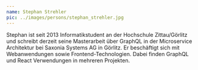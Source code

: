 ```yaml
---
name: Stephan Strehler
pic: ../images/persons/stephan_strehler.jpg
---
```


Stephan ist seit 2013 Informatikstudent an der Hochschule Zittau/Görlitz und schreibt derzeit seine Masterarbeit über
GraphQL in der Microservice Architektur bei Saxonia Systems AG in Görlitz. Er beschäftigt sich mit Webanwendungen sowie
Frontend-Technologien. Dabei finden GraphQL und React Verwendungen in mehreren Projekten.
